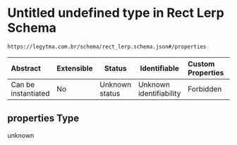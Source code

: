 # Untitled undefined type in Rect Lerp Schema

```txt
https://legytma.com.br/schema/rect_lerp.schema.json#/properties
```




| Abstract            | Extensible | Status         | Identifiable            | Custom Properties | Additional Properties | Access Restrictions | Defined In                                                                        |
| :------------------ | ---------- | -------------- | ----------------------- | :---------------- | --------------------- | ------------------- | --------------------------------------------------------------------------------- |
| Can be instantiated | No         | Unknown status | Unknown identifiability | Forbidden         | Allowed               | none                | [rect_lerp.schema.json\*](../schema/rect_lerp.schema.json "open original schema") |

## properties Type

unknown
